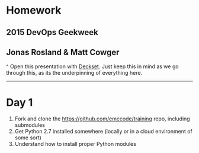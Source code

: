 # Homework
## 2015 DevOps Geekweek
## Jonas Rosland & Matt Cowger

^ Open this presentation with [Deckset](http://www.decksetapp.com/).  Just keep this in mind as we go through this, as its the underpinning of everything here.

---

# Day 1

1. Fork and clone the https://github.com/emccode/training repo, including submodules
2. Get Python 2.7 installed somewhere (locally or in a cloud environment of some sort)
3. Understand how to install proper Python modules
